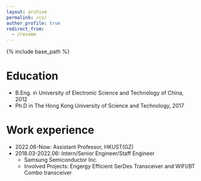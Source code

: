 ```yaml
---
layout: archive
permalink: /cv/
author_profile: true
redirect_from:
  - /resume
---
```


{% include base_path %}

Education
======
* B.Eng. in University of Electronic Science and Technology of China, 2012
* Ph.D in The Hong Kong University of Science and Technology, 2017

Work experience
======
* 2022.06-Now: Assistant Professor, HKUST(GZ)
* 2018.03-2022.06: Intern/Senior Engineer/Staff Engineer
  * Samsung Semiconductor Inc.
  * Involved Projects: Engergy Efficient SerDes Transceiver and WIFI/BT Combo transceiver


